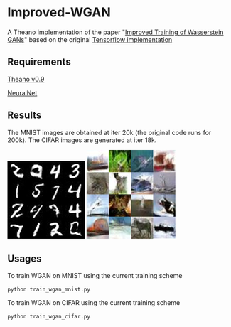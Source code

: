 # Improved-WGAN
A Theano implementation of the paper "[Improved Training of Wasserstein GANs](https://arxiv.org/abs/1704.00028)" based on the original [Tensorflow implementation](https://github.com/igul222/improved_wgan_training)

## Requirements
[Theano v0.9](http://deeplearning.net/software/theano/)

[NeuralNet](https://github.com/justanhduc/neuralnet)

## Results
The MNIST images are obtained at iter 20k (the original code runs for 200k). The CIFAR images are generated at iter 18k.

![MNIST images](https://github.com/justanhduc/Improved-WGAN/blob/master/results/mnist.jpg)
![CIFAR images](https://github.com/justanhduc/Improved-WGAN/blob/master/results/cifar.jpg)

## Usages
To train WGAN on MNIST using the current training scheme

```
python train_wgan_mnist.py
```

To train WGAN on CIFAR using the current training scheme

```
python train_wgan_cifar.py
```
